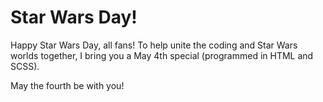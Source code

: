 # Star Wars Day!

Happy Star Wars Day, all fans! To help unite the coding and Star Wars worlds together, I bring you a May 4th special (programmed in HTML and SCSS).

May the fourth be with you!
